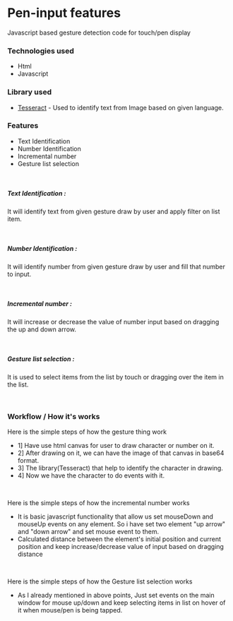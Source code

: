 # Pen-input features

Javascript based gesture detection code for touch/pen display

### Technologies used
- Html
- Javascript

### Library used
- [Tesseract](https://tesseract.projectnaptha.com/) - Used to identify text from Image based on given language.


### Features
- Text Identification
- Number Identification
- Incremental number
- Gesture list selection

&nbsp;
##### Text Identification :
It will identify text from given gesture draw by user and apply filter on list item.

&nbsp;
##### Number Identification :
It will identify number from given gesture draw by user and fill that number to input.

&nbsp;
##### Incremental number :
It will increase or decrease the value of number input based on dragging the up and down arrow.

&nbsp;
##### Gesture list selection :
It is used to select items from the list by touch or dragging over the item in the list.

&nbsp;
### Workflow / How it's works

Here is the simple steps of how the gesture thing work

- 1] Have use html canvas for user to draw character or number on it.
- 2] After drawing on it, we can have the image of that canvas in base64 format.
- 3] The library(Tesseract) that help to identify the character in drawing.
- 4] Now we have the character to do events with it.

&nbsp;

Here is the simple steps of how the incremental number works
- It is basic javascript functionality that allow us set mouseDown and mouseUp events on any element. So i have set two element "up arrow" and "down arrow" and set mouse event to them.
- Calculated distance between the element's initial position and current position and keep increase/decrease value of input based on dragging distance

&nbsp;

Here is the simple steps of how the Gesture list selection works
- As I already mentioned in above points, Just set events on the main window for mouse up/down and keep selecting items in list on hover of it when mouse/pen is being tapped.
